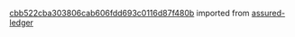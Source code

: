 [cbb522cba303806cab606fdd693c0116d87f480b](https://github.com/insolar/assured-ledger/commit/cbb522cba303806cab606fdd693c0116d87f480b) imported from [assured-ledger](https://github.com/insolar/assured-ledger)
